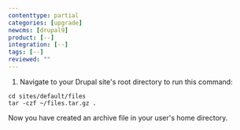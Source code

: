 ```yaml
---
contenttype: partial
categories: [upgrade]
newcms: [drupal9]
product: [--]
integration: [--]
tags: [--]
reviewed: ""
---
```


1. Navigate to your Drupal site's root directory to run this command:

  ```bash{promptUser:user}
  cd sites/default/files
  tar -czf ~/files.tar.gz .
  ```

  Now you have created an archive file in your user's home directory.
